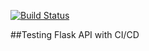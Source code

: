 [![Build Status](https://travis-ci.com/joshuaberetta/flask-api-ci.svg?branch=master)](https://travis-ci.com/joshuaberetta/flask-api-ci)

##Testing Flask API with CI/CD
